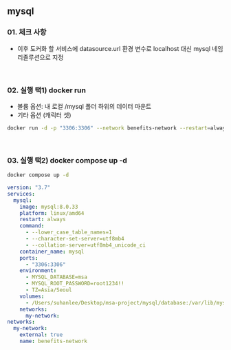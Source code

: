 ## mysql

### 01. 체크 사항

- 이후 도커화 할 서비스에 datasource.url 환경 변수로 localhost 대신 mysql 네임리졸루션으로 지정

<br>

### 02. 실행 택1) docker run

- 볼륨 옵션: 내 로컬 /mysql 폴더 하위의 데이터 마운트
- 기타 옵션 (캐릭터 셋)

```bash
docker run -d -p "3306:3306" --network benefits-network --restart=always -v /Users/suhanlee/Desktop/msa-project/mysql/database:/var/lib/mysql --name mysql completed0728/mysql:1.0 --lower_case_table_names=1 --character-set-server=utf8mb4 --collation-server=utf8mb4_unicode_ci
```

<br>

### 03. 실행 택2) docker compose up -d

```bash
docker compose up -d
```

```yml
version: "3.7"
services:
  mysql:
    image: mysql:8.0.33
    platform: linux/amd64
    restart: always
    command:
      - --lower_case_table_names=1
      - --character-set-server=utf8mb4
      - --collation-server=utf8mb4_unicode_ci
    container_name: mysql
    ports:
      - "3306:3306"
    environment:
      - MYSQL_DATABASE=msa
      - MYSQL_ROOT_PASSWORD=root1234!!
      - TZ=Asia/Seoul
    volumes:
      - /Users/suhanlee/Desktop/msa-project/mysql/database:/var/lib/mysql
    networks:
      my-network:
networks:
  my-network:
    external: true
    name: benefits-network
```
